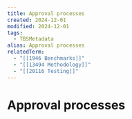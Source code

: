 ```yaml
---
title: Approval processes
created: 2024-12-01
modified: 2024-12-01
tags:
  - TBSMetadata
alias: Approval processes
relatedTerm:
  - "[[1946 Benchmarks]]"
  - "[[13494 Methodology]]"
  - "[[20116 Testing]]"
---
```

# Approval processes
